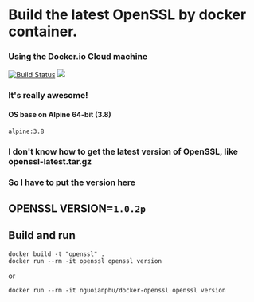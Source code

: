 # Build the latest OpenSSL by docker container.

### Using the Docker.io Cloud machine

[![Build Status](https://travis-ci.org/nguoianphu/docker-openssl.svg?branch=master)](https://travis-ci.org/nguoianphu/docker-openssl) [![](https://images.microbadger.com/badges/image/nguoianphu/docker-openssl.svg)](http://microbadger.com/images/nguoianphu/docker-openssl "Get your own image badge on microbadger.com")

### It's really awesome!

#### OS base on Alpine 64-bit (3.8)

``` alpine:3.8 ```

### I don't know how to get the latest version of OpenSSL, like openssl-latest.tar.gz
### So I have to put the version here
## OPENSSL VERSION=```1.0.2p```

## Build and run

    docker build -t "openssl" .
    docker run --rm -it openssl openssl version

or
   
    docker run --rm -it nguoianphu/docker-openssl openssl version
